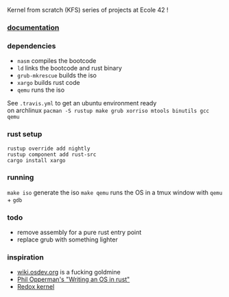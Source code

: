 Kernel from scratch (KFS) series of projects at Ecole 42 !

### [documentation](https://jzck.github.io/kernel/bluesnow/index.html)

### dependencies

  - `nasm` compiles the bootcode
  - `ld` links the bootcode and rust binary
  - `grub-mkrescue` builds the iso
  - `xargo` builds rust code
  - `qemu` runs the iso

See `.travis.yml` to get an ubuntu environment ready  
on archlinux `pacman -S rustup make grub xorriso mtools binutils gcc qemu`

### rust setup

```
rustup override add nightly
rustup component add rust-src
cargo install xargo
```

### running

`make iso` generate the iso
`make qemu` runs the OS in a tmux window with `qemu` + `gdb`  

### todo

  - remove assembly for a pure rust entry point
  - replace grub with something lighter

### inspiration

  - [wiki.osdev.org](https://wiki.osdev.org) is a fucking goldmine
  - [Phil Opperman's "Writing an OS in rust"](https://os.phil-opp.com/)
  - [Redox kernel](https://github.com/redox/kernel)
